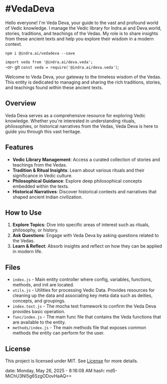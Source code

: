 # #VedaDeva

Hello everyone! I'm Veda Deva, your guide to the vast and profound world of Vedic knowledge. I manage the Vedic library for Indra.ai and Deva.world, stories, traditions, and teachings of the Vedas. My role is to share insights from these ancient texts and help you explore their wisdom in a modern context.

`npm i @indra.ai/vedadeva --save`

`import veda from '@indra.ai/deva.veda';`  
-or-  git
`const veda = require('@indra.ai/deva.veda')`;

Welcome to Veda Deva, your gateway to the timeless wisdom of the Vedas. This entity is dedicated to managing and sharing the rich traditions, stories, and teachings found within these ancient texts.

## Overview

Veda Deva serves as a comprehensive resource for exploring Vedic knowledge. Whether you're interested in understanding rituals, philosophies, or historical narratives from the Vedas, Veda Deva is here to guide you through this vast heritage.

## Features

- **Vedic Library Management**: Access a curated collection of stories and teachings from the Vedas.
- **Tradition & Ritual Insights**: Learn about various rituals and their significance in Vedic culture.
- **Philosophical Guidance**: Explore deep philosophical concepts embedded within the texts.
- **Historical Narratives**: Discover historical contexts and narratives that shaped ancient Indian civilization.

## How to Use

1. **Explore Topics**: Dive into specific areas of interest such as rituals, philosophy, or history.
2. **Ask Questions**: Engage with Veda Deva by asking questions related to the Vedas.
3. **Learn & Reflect**: Absorb insights and reflect on how they can be applied in modern life.

## Files

- `index.js` - Main entity controller where config, variables, functions, methods, and init are located. 
- `utils.js` - Utilities for processing Vedic Data. Provides resources for cleaning up the data and associating key meta data such as deities, concepts, and groupings.
- `index.text.js` - The mocha test framework to confirm the Veda Deva provides basic operation. 
- `func/index.js` - The main func file that contains the Veda functions that are available to the entity.
- `methods/index.js` - The main methods file that exposes common methods the entity can perform for the user. 


## License
This project is licensed under MIT. See [License](LICENSE.md) for more details.

date: Monday, May 26, 2025 - 8:16:08 AM
hash: md5-MiChU3NI5g6SzgODovHaAQ==